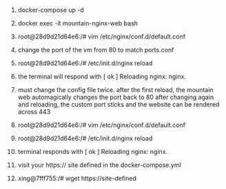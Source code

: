 1. docker-compose up -d

2. docker exec -it mountain-nginx-web bash
3. root@28d9d21d64e6:/# vim /etc/nginx/conf.d/default.conf
4. change the port of the vm from 80 to match ports.conf
5. root@28d9d21d64e6:/# /etc/init.d/nginx reload
6. the terminal will respond with [ ok ] Reloading nginx: nginx.
7. must change the config file twice.  after the first reload, the mountain web automagically changes the port back to 80
after changing again and reloading, the custom port sticks and the website can be rendered across 443
8. root@28d9d21d64e6:/# vim /etc/nginx/conf.d/default.conf
9. root@28d9d21d64e6:/# /etc/init.d/nginx reload
10. terminal responds with [ ok ] Reloading nginx: nginx.
11. visit your https:// site defined in the docker-compose.yml
12. xing@7fff755:/# wget https://site-defined
